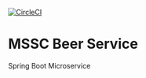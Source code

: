 [![CircleCI](https://circleci.com/gh/springframeworkguru/mssc-beer-service.svg?style=svg)](https://circleci.com/gh/sammashu/mssc-beer-service)

# MSSC Beer Service

Spring Boot Microservice